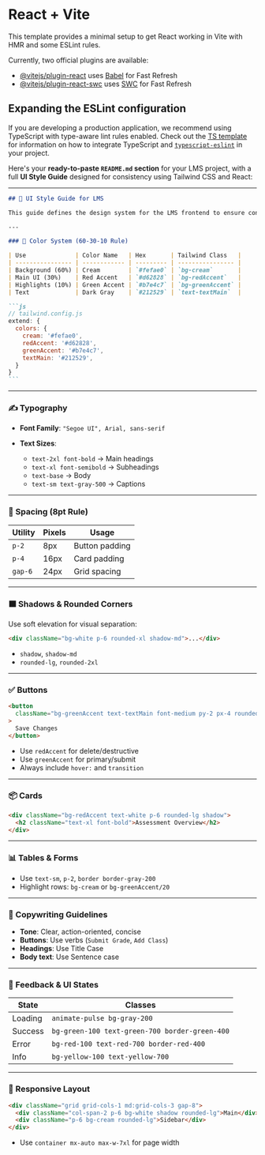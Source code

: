 # React + Vite

This template provides a minimal setup to get React working in Vite with HMR and some ESLint rules.

Currently, two official plugins are available:

- [@vitejs/plugin-react](https://github.com/vitejs/vite-plugin-react/blob/main/packages/plugin-react) uses [Babel](https://babeljs.io/) for Fast Refresh
- [@vitejs/plugin-react-swc](https://github.com/vitejs/vite-plugin-react/blob/main/packages/plugin-react-swc) uses [SWC](https://swc.rs/) for Fast Refresh

## Expanding the ESLint configuration

If you are developing a production application, we recommend using TypeScript with type-aware lint rules enabled. Check out the [TS template](https://github.com/vitejs/vite/tree/main/packages/create-vite/template-react-ts) for information on how to integrate TypeScript and [`typescript-eslint`](https://typescript-eslint.io) in your project.

Here's your **ready-to-paste `README.md` section** for your LMS project, with a full **UI Style Guide** designed for consistency using Tailwind CSS and React:

---

````markdown
## 🎨 UI Style Guide for LMS

This guide defines the design system for the LMS frontend to ensure consistency, readability, and accessibility across components.

---

### 🎨 Color System (60-30-10 Rule)

| Use              | Color Name   | Hex       | Tailwind Class   |
| ---------------- | ------------ | --------- | ---------------- |
| Background (60%) | Cream        | `#fefae0` | `bg-cream`       |
| Main UI (30%)    | Red Accent   | `#d62828` | `bg-redAccent`   |
| Highlights (10%) | Green Accent | `#b7e4c7` | `bg-greenAccent` |
| Text             | Dark Gray    | `#212529` | `text-textMain`  |

```js
// tailwind.config.js
extend: {
  colors: {
    cream: '#fefae0',
    redAccent: '#d62828',
    greenAccent: '#b7e4c7',
    textMain: '#212529',
  }
}
```
````

---

### ✍️ Typography

- **Font Family**: `"Segoe UI", Arial, sans-serif`
- **Text Sizes**:

  - `text-2xl font-bold` → Main headings
  - `text-xl font-semibold` → Subheadings
  - `text-base` → Body
  - `text-sm text-gray-500` → Captions

---

### 📐 Spacing (8pt Rule)

| Utility | Pixels | Usage          |
| ------- | ------ | -------------- |
| `p-2`   | 8px    | Button padding |
| `p-4`   | 16px   | Card padding   |
| `gap-6` | 24px   | Grid spacing   |

---

### 🟫 Shadows & Rounded Corners

Use soft elevation for visual separation:

```html
<div className="bg-white p-6 rounded-xl shadow-md">...</div>
```

- `shadow`, `shadow-md`
- `rounded-lg`, `rounded-2xl`

---

### ✅ Buttons

```html
<button
  className="bg-greenAccent text-textMain font-medium py-2 px-4 rounded hover:bg-green-300 transition"
>
  Save Changes
</button>
```

- Use `redAccent` for delete/destructive
- Use `greenAccent` for primary/submit
- Always include `hover:` and `transition`

---

### 📦 Cards

```html
<div className="bg-redAccent text-white p-6 rounded-lg shadow">
  <h2 className="text-xl font-bold">Assessment Overview</h2>
</div>
```

---

### 📊 Tables & Forms

- Use `text-sm`, `p-2`, `border border-gray-200`
- Highlight rows: `bg-cream` or `bg-greenAccent/20`

---

### 🧾 Copywriting Guidelines

- **Tone**: Clear, action-oriented, concise
- **Buttons**: Use verbs (`Submit Grade`, `Add Class`)
- **Headings**: Use Title Case
- **Body text**: Use Sentence case

---

### 🔄 Feedback & UI States

| State   | Classes                                        |
| ------- | ---------------------------------------------- |
| Loading | `animate-pulse bg-gray-200`                    |
| Success | `bg-green-100 text-green-700 border-green-400` |
| Error   | `bg-red-100 text-red-700 border-red-400`       |
| Info    | `bg-yellow-100 text-yellow-700`                |

---

### 📐 Responsive Layout

```html
<div className="grid grid-cols-1 md:grid-cols-3 gap-8">
  <div className="col-span-2 p-6 bg-white shadow rounded-lg">Main</div>
  <div className="p-6 bg-cream rounded-lg">Sidebar</div>
</div>
```

- Use `container mx-auto max-w-7xl` for page width
